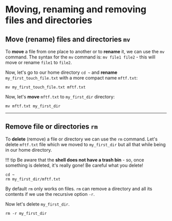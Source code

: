 # Moving, renaming and removing files and directories

## Move (rename) files and directories `mv`

To **move** a file from one place to another or to **rename** it, we can
use the `mv` command. The syntax for the `mv` command is:
`mv file1 file2` - this will move or rename `file1` to `file2`.

Now, let's go to our home directory `cd ~` and **rename**
`my_first_touch_file.txt` with a more compact name `mftf.txt`:

```
mv my_first_touch_file.txt mftf.txt
```

Now, let's **move** `mftf.txt` to `my_first_dir` directory:

```
mv mftf.txt my_first_dir
```
_________________________________________________________________________________________

## Remove file or directories `rm`

To **delete** (remove) a file or directory we can use the `rm` command.
Let's delete `mftf.txt` file which we moved to `my_first_dir` but all
that while being in our home directory. 

!!! tip
    Be aware that the **shell does not have a trash bin** - so, once something is deleted, it's really gone! Be careful what you delete!

```
cd ~
rm my_first_dir/mftf.txt
```

By default `rm` only works on files. `rm` can remove a directory and all
its contents if we use the recursive option `-r`.

Now let's delete `my_first_dir`.

```
rm -r my_first_dir
```